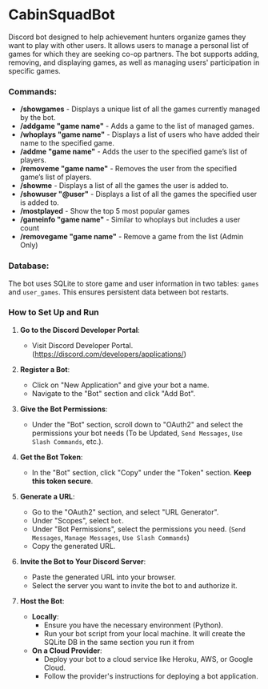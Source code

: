 # CabinSquadBot
Discord bot designed to help achievement hunters organize games they want to play with other users. It allows users to manage a personal list of games for which they are seeking co-op partners. The bot supports adding, removing, and displaying games, as well as managing users' participation in specific games.

### Commands:

- **/showgames** - Displays a unique list of all the games currently managed by the bot.
- **/addgame "game name"** - Adds a game to the list of managed games.
- **/whoplays "game name"** - Displays a list of users who have added their name to the specified game.
- **/addme "game name"** - Adds the user to the specified game’s list of players.
- **/removeme "game name"** - Removes the user from the specified game’s list of players.
- **/showme** - Displays a list of all the games the user is added to.
- **/showuser "@user"** - Displays a list of all the games the specified user is added to.
- **/mostplayed** - Show the top 5 most popular games
- **/gameinfo "game name"** - Similar to whoplays but includes a user count
- **/removegame "game name"** - Remove a game from the list (Admin Only)

### Database:

The bot uses SQLite to store game and user information in two tables: `games` and `user_games`. This ensures persistent data between bot restarts.

### How to Set Up and Run

1. **Go to the Discord Developer Portal**:
   - Visit Discord Developer Portal. (https://discord.com/developers/applications/)

2. **Register a Bot**:
   - Click on "New Application" and give your bot a name.
   - Navigate to the "Bot" section and click "Add Bot".

3. **Give the Bot Permissions**:
   - Under the "Bot" section, scroll down to "OAuth2" and select the permissions your bot needs (To be Updated, `Send Messages`, `Use Slash Commands`, etc.).

4. **Get the Bot Token**:
   - In the "Bot" section, click "Copy" under the "Token" section. **Keep this token secure**.

5. **Generate a URL**:
   - Go to the "OAuth2" section, and select "URL Generator".
   - Under "Scopes", select `bot`.
   - Under "Bot Permissions", select the permissions you need. (`Send Messages`, `Manage Messages`, `Use Slash Commands`)
   - Copy the generated URL.

6. **Invite the Bot to Your Discord Server**:
   - Paste the generated URL into your browser.
   - Select the server you want to invite the bot to and authorize it.

7. **Host the Bot**:
   - **Locally**:
     - Ensure you have the necessary environment (Python).
     - Run your bot script from your local machine. It will create the SQLite DB in the same section you run it from
   - **On a Cloud Provider**:
     - Deploy your bot to a cloud service like Heroku, AWS, or Google Cloud.
     - Follow the provider's instructions for deploying a bot application.
